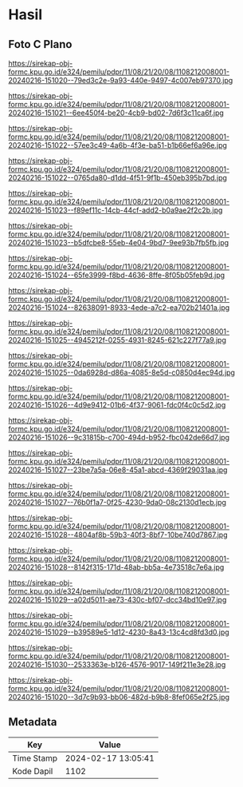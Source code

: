 # Hasil

## Foto C Plano

https://sirekap-obj-formc.kpu.go.id/e324/pemilu/pdpr/11/08/21/20/08/1108212008001-20240216-151020--79ed3c2e-9a93-440e-9497-4c007eb97370.jpg

https://sirekap-obj-formc.kpu.go.id/e324/pemilu/pdpr/11/08/21/20/08/1108212008001-20240216-151021--6ee450f4-be20-4cb9-bd02-7d6f3c11ca6f.jpg

https://sirekap-obj-formc.kpu.go.id/e324/pemilu/pdpr/11/08/21/20/08/1108212008001-20240216-151022--57ee3c49-4a6b-4f3e-ba51-b1b66ef6a96e.jpg

https://sirekap-obj-formc.kpu.go.id/e324/pemilu/pdpr/11/08/21/20/08/1108212008001-20240216-151022--0765da80-d1dd-4f51-9f1b-450eb395b7bd.jpg

https://sirekap-obj-formc.kpu.go.id/e324/pemilu/pdpr/11/08/21/20/08/1108212008001-20240216-151023--f89ef11c-14cb-44cf-add2-b0a9ae2f2c2b.jpg

https://sirekap-obj-formc.kpu.go.id/e324/pemilu/pdpr/11/08/21/20/08/1108212008001-20240216-151023--b5dfcbe8-55eb-4e04-9bd7-9ee93b7fb5fb.jpg

https://sirekap-obj-formc.kpu.go.id/e324/pemilu/pdpr/11/08/21/20/08/1108212008001-20240216-151024--65fe3999-f8bd-4636-8ffe-8f05b05feb9d.jpg

https://sirekap-obj-formc.kpu.go.id/e324/pemilu/pdpr/11/08/21/20/08/1108212008001-20240216-151024--82638091-8933-4ede-a7c2-ea702b21401a.jpg

https://sirekap-obj-formc.kpu.go.id/e324/pemilu/pdpr/11/08/21/20/08/1108212008001-20240216-151025--4945212f-0255-4931-8245-621c227f77a9.jpg

https://sirekap-obj-formc.kpu.go.id/e324/pemilu/pdpr/11/08/21/20/08/1108212008001-20240216-151025--0da6928d-d86a-4085-8e5d-c0850d4ec94d.jpg

https://sirekap-obj-formc.kpu.go.id/e324/pemilu/pdpr/11/08/21/20/08/1108212008001-20240216-151026--4d9e9412-01b6-4f37-9061-fdc0f4c0c5d2.jpg

https://sirekap-obj-formc.kpu.go.id/e324/pemilu/pdpr/11/08/21/20/08/1108212008001-20240216-151026--9c31815b-c700-494d-b952-fbc042de66d7.jpg

https://sirekap-obj-formc.kpu.go.id/e324/pemilu/pdpr/11/08/21/20/08/1108212008001-20240216-151027--23be7a5a-06e8-45a1-abcd-4369f29031aa.jpg

https://sirekap-obj-formc.kpu.go.id/e324/pemilu/pdpr/11/08/21/20/08/1108212008001-20240216-151027--76b0f1a7-0f25-4230-9da0-08c2130d1ecb.jpg

https://sirekap-obj-formc.kpu.go.id/e324/pemilu/pdpr/11/08/21/20/08/1108212008001-20240216-151028--4804af8b-59b3-40f3-8bf7-10be740d7867.jpg

https://sirekap-obj-formc.kpu.go.id/e324/pemilu/pdpr/11/08/21/20/08/1108212008001-20240216-151028--8142f315-171d-48ab-bb5a-4e73518c7e6a.jpg

https://sirekap-obj-formc.kpu.go.id/e324/pemilu/pdpr/11/08/21/20/08/1108212008001-20240216-151029--a02d5011-ae73-430c-bf07-dcc34bd10e97.jpg

https://sirekap-obj-formc.kpu.go.id/e324/pemilu/pdpr/11/08/21/20/08/1108212008001-20240216-151029--b39589e5-1d12-4230-8a43-13c4cd8fd3d0.jpg

https://sirekap-obj-formc.kpu.go.id/e324/pemilu/pdpr/11/08/21/20/08/1108212008001-20240216-151030--2533363e-b126-4576-9017-149f211e3e28.jpg

https://sirekap-obj-formc.kpu.go.id/e324/pemilu/pdpr/11/08/21/20/08/1108212008001-20240216-151020--3d7c9b93-bb06-482d-b9b8-8fef065e2f25.jpg


## Metadata

| Key        | Value               |
| ---------- | ------------------- |
| Time Stamp | 2024-02-17 13:05:41 |
| Kode Dapil | 1102                |




